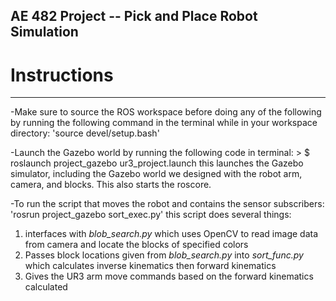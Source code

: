 ## AE 482 Project -- Pick and Place Robot Simulation 

# Instructions
------------------

-Make sure to source the ROS workspace before doing any of the following by running the 
following command in the terminal while in your workspace directory: 
	 'source devel/setup.bash'

-Launch the Gazebo world by running the following code in terminal: 
	> $ roslaunch project_gazebo ur3_project.launch
  this launches the Gazebo simulator, including the Gazebo world we designed
  with the robot arm, camera, and blocks. This also starts the roscore.

-To run the script that moves the robot and contains the sensor subscribers:
	'rosrun project_gazebo sort_exec.py'
   this script does several things: 
   1. interfaces with *blob_search.py* which uses OpenCV to read image data from camera and locate the blocks of specified colors
   2. Passes block locations given from *blob_search.py* into *sort_func.py* which calculates inverse kinematics then forward kinematics
   3. Gives the UR3 arm move commands based on the forward kinematics calculated
